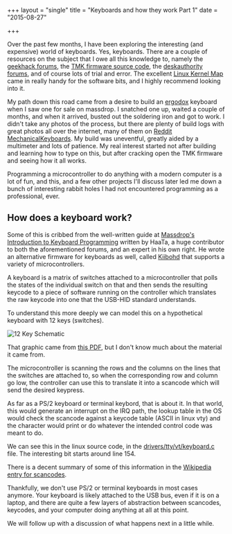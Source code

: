 +++
layout = "single"
title = "Keyboards and how they work Part 1"
date = "2015-08-27"

+++

Over the past few months, I have been exploring the interesting (and expensive) world of keyboards. 
Yes, keyboards. There are a couple of resources on the subject that I owe all this knowledge to, namely the [geekhack forums](http://geekhack.org), the [TMK firmware source code](https://github.com/tmk/tmk_keyboard), the [deskauthority forums](http://deskthority.net), and of course lots of trial and error. The excellent [Linux Kernel Map](http://makelinux.net/kernel_map/) came in really handy for the software bits, and I highly recommend looking into it.

My path down this road came from a desire to build an [ergodox](http://www.ergodox.org/) keyboard when I saw one for sale on massdrop. I snatched one up, waited a couple of months, and when it arrived, busted out the soldering iron and got to work. I didn't take any photos of the process, but there are plenty of build logs with great photos all over the internet, many of them on [Reddit MechanicalKeyboards](https://www.reddit.com/r/MechanicalKeyboards/). My build was uneventful, greatly aided by a multimeter and lots of patience. My real interest started not after building and learning how to type on this, but after cracking open the TMK firmware and seeing how it all works. 

Programming a microcontroller to do anything with a modern computer is a lot of fun, and this, and a few other projects I'll discuss later led me down a bunch of interesting rabbit holes I had not encountered programming as a professional, ever.

## How does a keyboard work?

Some of this is cribbed from the well-written guide at [Massdrop's Introduction to Keyboard Programming](https://www.massdrop.com/article/introduction-to-keyboard-programming) written by HaaTa, a huge contributor to both the aforementioned forums, and an expert in his own right. He wrote an alternative firmware for keyboards as well, called [Kiibohd](https://github.com/haata/kiibohdforce) that supports a variety of microcontrollers.

A keyboard is a matrix of switches attached to a microcontroller that polls the states of the individual switch on that and then sends the resulting keycode to a piece of software running on the controller which translates the raw keycode into one that the USB-HID standard understands.

To understand this more deeply we can model this on a hypothetical keyboard with 12 keys (switches). 

![12 Key Schematic](/12keykeyboard.jpg)

That graphic came from [this PDF](http://nptel.ac.in/courses/Webcourse-contents/IISc-BANG/Microprocessors%20and%20Microcontrollers/pdf/Teacher_Slides/mod3/M3L7.pdf), but I don't know much about the material it came from.

The microcontroller is scanning the rows and the columns on the lines that the switches are attached to, so when the corresponding row and column go low, the controller can use this to translate it into a scancode which will send the desired keypress. 

As far as a PS/2 keyboard or terminal keybord, that is about it. In that world, this would generate an interrupt on the IRQ path, the lookup table in the OS would check the scancode against a keycode table (ASCII in linux vty) and the character would print or do whatever the intended control code was meant to do.

We can see this in the linux source code, in the [drivers/tty/vt/keyboard.c](http://lxr.free-electrons.com/source/drivers/tty/vt/keyboard.c) file. The interesting bit starts around line 154.

There is a decent summary of some of this information in the [Wikipedia entry for scancodes](https://en.wikipedia.org/wiki/Scancode#PC_compatibles).

Thankfully, we don't use PS/2 or terminal keyboards in most cases anymore. Your keyboard is likely attached to the USB bus, even if it is on a laptop, and there are quite a few layers of abstraction between scancodes, keycodes, and your computer doing anything at all at this point.

We will follow up with a discussion of what happens next in a little while.
